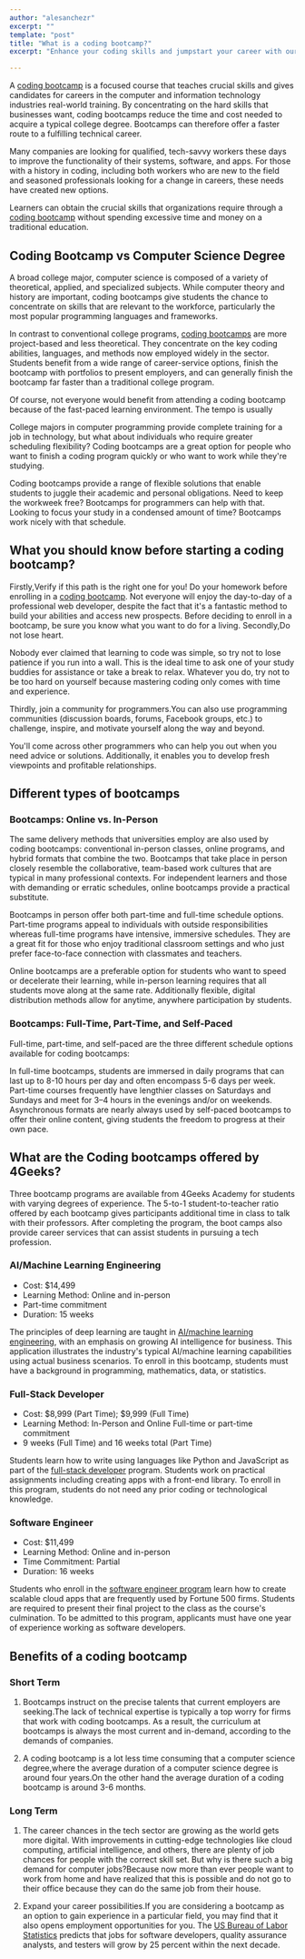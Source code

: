 ```yaml
---
author: "alesanchezr"
excerpt: ""
template: "post" 
title: "What is a coding bootcamp?"
excerpt: "Enhance your coding skills and jumpstart your career with our intensive coding bootcamp. Join a diverse community of learners and receive hands-on, project-based training from industry professionals."

---
```


A [coding bootcamp](https://4geeksacademy.com/us/index) is a focused course that teaches crucial skills and gives candidates for careers in the computer and information technology industries real-world training. By concentrating on the hard skills that businesses want, coding bootcamps reduce the time and cost needed to acquire a typical college degree. Bootcamps can therefore offer a faster route to a fulfilling technical career.

Many companies are looking for qualified, tech-savvy workers these days to improve the functionality of their systems, software, and apps. For those with a history in coding, including both workers who are new to the field and seasoned professionals looking for a change in careers, these needs have created new options.

Learners can obtain the crucial skills that organizations require through a [coding bootcamp](https://4geeksacademy.com/us/coding-campus/coding-bootcamp-miami) without spending excessive time and money on a traditional education.

## Coding Bootcamp vs Computer Science Degree

A broad college major, computer science is composed of a variety of theoretical, applied, and specialized subjects. While computer theory and history are important, coding bootcamps give students the chance to concentrate on skills that are relevant to the workforce, particularly the most popular programming languages and frameworks.

In contrast to conventional college programs, [coding bootcamps](https://4geeksacademy.com/us/coding-bootcamp) are more project-based and less theoretical. They concentrate on the key coding abilities, languages, and methods now employed widely in the sector. Students benefit from a wide range of career-service options, finish the bootcamp with portfolios to present employers, and can generally finish the bootcamp far faster than a traditional college program.

Of course, not everyone would benefit from attending a coding bootcamp because of the fast-paced learning environment. The tempo is usually

College majors in computer programming provide complete training for a job in technology, but what about individuals who require greater scheduling flexibility? Coding bootcamps are a great option for people who want to finish a coding program quickly or who want to work while they're studying.

Coding bootcamps provide a range of flexible solutions that enable students to juggle their academic and personal obligations. Need to keep the workweek free? Bootcamps for programmers can help with that. Looking to focus your study in a condensed amount of time? Bootcamps work nicely with that schedule.

## What you should know before starting a coding bootcamp?

Firstly,Verify if this path is the right one for you! Do your homework before enrolling in a [coding bootcamp](https://4geeksacademy.com/us/coding-campus/online-coding-bootcamp). Not everyone will enjoy the day-to-day of a professional web developer, despite the fact that it's a fantastic method to build your abilities and access new prospects. Before deciding to enroll in a bootcamp, be sure you know what you want to do for a living.
Secondly,Do not lose heart.

Nobody ever claimed that learning to code was simple, so try not to lose patience if you run into a wall. This is the ideal time to ask one of your study buddies for assistance or take a break to relax. Whatever you do, try not to be too hard on yourself because mastering coding only comes with time and experience.

Thirdly, join a community for programmers.You can also use programming communities (discussion boards, forums, Facebook groups, etc.) to challenge, inspire, and motivate yourself along the way and beyond.

You'll come across other programmers who can help you out when you need advice or solutions. Additionally, it enables you to develop fresh viewpoints and profitable relationships.

## Different types of bootcamps

### Bootcamps: Online vs. In-Person
The same delivery methods that universities employ are also used by coding bootcamps: conventional in-person classes, online programs, and hybrid formats that combine the two. Bootcamps that take place in person closely resemble the collaborative, team-based work cultures that are typical in many professional contexts. For independent learners and those with demanding or erratic schedules, online bootcamps provide a practical substitute.

Bootcamps in person offer both part-time and full-time schedule options. Part-time programs appeal to individuals with outside responsibilities whereas full-time programs have intensive, immersive schedules. They are a great fit for those who enjoy traditional classroom settings and who just prefer face-to-face connection with classmates and teachers.

Online bootcamps are a preferable option for students who want to speed or decelerate their learning, while in-person learning requires that all students move along at the same rate. Additionally flexible, digital distribution methods allow for anytime, anywhere participation by students.

### Bootcamps: Full-Time, Part-Time, and Self-Paced
Full-time, part-time, and self-paced are the three different schedule options available for coding bootcamps:

In full-time bootcamps, students are immersed in daily programs that can last up to 8-10 hours per day and often encompass 5-6 days per week. Part-time courses frequently have lengthier classes on Saturdays and Sundays and meet for 3–4 hours in the evenings and/or on weekends. Asynchronous formats are nearly always used by self-paced bootcamps to offer their online content, giving students the freedom to progress at their own pace.

## What are the Coding bootcamps offered by 4Geeks?

Three bootcamp programs are available from 4Geeks Academy for students with varying degrees of experience. The 5-to-1 student-to-teacher ratio offered by each bootcamp gives participants additional time in class to talk with their professors. After completing the program, the boot camps also provide career services that can assist students in pursuing a tech profession.

### AI/Machine Learning Engineering
- Cost: $14,499
- Learning Method: Online and in-person
- Part-time commitment
- Duration: 15 weeks

The principles of deep learning are taught in [AI/machine learning engineering](https://4geeksacademy.com/us/coding-bootcamps/machine-learning-engineering), with an emphasis on growing AI intelligence for business. This application illustrates the industry's typical AI/machine learning capabilities using actual business scenarios. To enroll in this bootcamp, students must have a background in programming, mathematics, data, or statistics.

### Full-Stack Developer
- Cost: $8,999 (Part Time); $9,999 (Full Time)
- Learning Method: In-Person and Online Full-time or part-time commitment
- 9 weeks (Full Time) and 16 weeks total (Part Time)

Students learn how to write using languages like Python and JavaScript as part of the [full-stack developer](https://4geeksacademy.com/us/coding-bootcamps/part-time-full-stack-developer) program. Students work on practical assignments including creating apps with a front-end library. To enroll in this program, students do not need any prior coding or technological knowledge.

### Software Engineer
- Cost: $11,499
- Learning Method: Online and in-person
- Time Commitment: Partial
- Duration: 16 weeks

Students who enroll in the [software engineer program](https://4geeksacademy.com/us/coding-bootcamps/software-engineer-bootcamp) learn how to create scalable cloud apps that are frequently used by Fortune 500 firms. Students are required to present their final project to the class as the course's culmination. To be admitted to this program, applicants must have one year of experience working as software developers.

## Benefits of a coding bootcamp

### Short Term
1. Bootcamps instruct on the precise talents that current employers are seeking.The lack of technical expertise is typically a top worry for firms that work with coding bootcamps. As a result, the curriculum at bootcamps is always the most current and in-demand, according to the demands of companies.

2. A coding bootcamp is a lot less time consuming that a computer science degree,where the average duration of a computer science degree is around four years.On the other hand the average duration of a coding bootcamp is around 3-6 months.

### Long Term
1. The career chances in the tech sector are growing as the world gets more digital. With improvements in cutting-edge technologies like cloud computing, artificial intelligence, and others, there are plenty of job chances for people with the correct skill set. But why is there such a big demand for computer jobs?Because now more than ever people want to work from home and have realized that this is possible and do not go to their office because they can do the same job from their house.

2. Expand your career possibilities.If you are considering a bootcamp as an option to gain experience in a particular field, you may find that it also opens employment opportunities for you. The [US Bureau of Labor Statistics](https://www.bls.gov/) predicts that jobs for software developers, quality assurance analysts, and testers will grow by 25 percent within the next decade.
